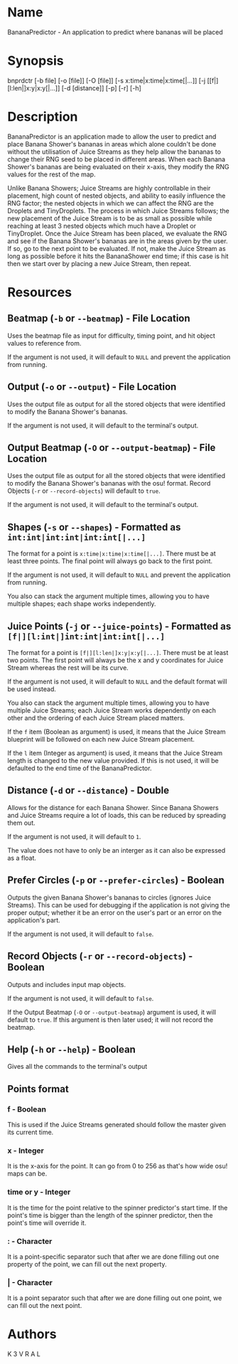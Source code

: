 # Name

BananaPredictor - An application to predict where bananas will be placed

# Synopsis

bnprdctr [-b file] [-o [file]] [-O [file]] [-s x:time|x:time|x:time[|...]] [-j [[f|][l:len|]x:y|x:y[|...]] [-d [distance]] [-p] [-r] [-h]

# Description

BananaPredictor is an application made to allow the user to predict and place Banana Shower's bananas in areas which alone couldn't be done without the utilisation of Juice Streams as they help allow the bananas to change their RNG seed to be placed in different areas. When each Banana Shower's bananas are being evaluated on their x-axis, they modify the RNG values for the rest of the map.

Unlike Banana Showers; Juice Streams are highly controllable in their placement, high count of nested objects, and ability to easily influence the RNG factor; the nested objects in which we can affect the RNG are the Droplets and TinyDroplets. The process in which Juice Streams follows; the new placement of the Juice Stream is to be as small as possible while reaching at least 3 nested objects which much have a Droplet or TinyDroplet. Once the Juice Stream has been placed, we evaluate the RNG and see if the Banana Shower's bananas are in the areas given by the user. If so, go to the next point to be evaluated. If not, make the Juice Stream as long as possible before it hits the BananaShower end time; if this case is hit then we start over by placing a new Juice Stream, then repeat.

# Resources

## Beatmap (`-b` or `--beatmap`) - File Location

Uses the beatmap file as input for difficulty, timing point, and hit object values to reference from.

If the argument is not used, it will default to `NULL` and prevent the application from running.

## Output (`-o` or `--output`) - File Location

Uses the output file as output for all the stored objects that were identified to modify the Banana Shower's bananas.

If the argument is not used, it will default to the terminal's output.

## Output Beatmap (`-O` or `--output-beatmap`) - File Location

Uses the output file as output for all the stored objects that were identified to modify the Banana Shower's bananas with the osu! format. Record Objects (`-r` or `--record-objects`) will default to `true`. 

If the argument is not used, it will default to the terminal's output.

## Shapes (`-s` or `--shapes`) - Formatted as `int:int|int:int|int:int[|...]`

The format for a point is `x:time|x:time|x:time[|...]`. There must be at least three points. The final point will always go back to the first point.

If the argument is not used, it will default to `NULL` and prevent the application from running.

You also can stack the argument multiple times, allowing you to have multiple shapes; each shape works independently.

## Juice Points (`-j` or `--juice-points`) - Formatted as `[f|][l:int|]int:int|int:int[|...]`

The format for a point is `[f|][l:len|]x:y|x:y[|...]`. There must be at least two points. The first point will always be the x and y coordinates for Juice Stream whereas the rest will be its curve.

If the argument is not used, it will default to `NULL` and the default format will be used instead.

You also can stack the argument multiple times, allowing you to have multiple Juice Streams; each Juice Stream works dependently on each other and the ordering of each Juice Stream placed matters.

If the `f` item (Boolean as argument) is used, it means that the Juice Stream blueprint will be followed on each new Juice Stream placement.

If the `l` item (Integer as argument) is used, it means that the Juice Stream length is changed to the new value provided. If this is not used, it will be defaulted to the end time of the BananaPredictor.

## Distance (`-d` or `--distance`) - Double

Allows for the distance for each Banana Shower. Since Banana Showers and Juice Streams require a lot of loads, this can be reduced by spreading them out.

If the argument is not used, it will default to `1`.

The value does not have to only be an interger as it can also be expressed as a float.

## Prefer Circles (`-p` or `--prefer-circles`) - Boolean

Outputs the given Banana Shower's bananas to circles (ignores Juice Streams). This can be used for debugging if the application is not giving the proper output; whether it be an error on the user's part or an error on the application's part.

If the argument is not used, it will default to `false`.

## Record Objects (`-r` or `--record-objects`) - Boolean

Outputs and includes input map objects.

If the argument is not used, it will default to `false`.

If the Output Beatmap (`-O` or `--output-beatmap`) argument is used, it will default to `true`. If this argument is then later used; it will not record the beatmap.

## Help (`-h` or `--help`) - Boolean

Gives all the commands to the terminal's output

## Points format

### f - Boolean

This is used if the Juice Streams generated should follow the master given its current time.

### x - Integer

It is the x-axis for the point. It can go from 0 to 256 as that's how wide osu! maps can be.

### time or y - Integer

It is the time for the point relative to the spinner predictor's start time. If the point's time is bigger than the length of the spinner predictor, then the point's time will override it.

### : - Character

It is a point-specific separator such that after we are done filling out one property of the point, we can fill out the next property.

### | - Character

It is a point separator such that after we are done filling out one point, we can fill out the next point.

# Authors

K 3 V R A L